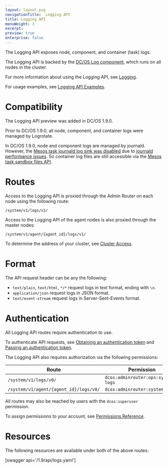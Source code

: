 ```yaml
---
layout: layout.pug
navigationTitle:  Logging API
title: Logging API
menuWeight: 3
excerpt:
preview: true
enterprise: false
---
```


The Logging API exposes node, component, and container (task) logs.

The Logging API is backed by the [DC/OS Log component](/mesosphere/dcos/1.9/overview/architecture/components/#dcos-log), which runs on all nodes in the cluster.

For more information about using the Logging API, see [Logging](/mesosphere/dcos/1.9/monitoring/logging/).

For usage examples, see [Logging API Examples](/mesosphere/dcos/1.9/monitoring/logging/logging-api-examples/).


# Compatibility

The Logging API preview was added in DC/OS 1.9.0.

Prior to DC/OS 1.9.0, all node, component, and container logs were managed by Logrotate.

In DC/OS 1.9.0, node and component logs are managed by journald. However, the [Mesos task journald log sink was disabled](https://github.com/dcos/dcos/pull/1269) due to [journald performance issues](https://github.com/systemd/systemd/issues/5102). So container log files are still accessible via the [Mesos task sandbox files API](http://mesos.apache.org/documentation/latest/sandbox/).


# Routes

Access to the Logging API is proxied through the Admin Router on each node using the following route:

```
/system/v1/logs/v1/
```

Access to the Logging API of the agent nodes is also proxied through the master nodes:

```
/system/v1/agent/{agent_id}/logs/v1/
```

To determine the address of your cluster, see [Cluster Access](/mesosphere/dcos/1.9/api/access/).


# Format

The API request header can be any the following:

- `text/plain`, `text/html`, `*/*` request logs in text format, ending with `\n`.
- `application/json` request logs in JSON format.
- `text/event-stream` request logs in Server-Sent-Events format.


# Authentication

All Logging API routes require authentication to use.

To authenticate API requests, see [Obtaining an authentication token](/mesosphere/dcos/1.9/security/ent/iam-api/#obtaining-an-authentication-token) and [Passing an authentication token](/mesosphere/dcos/1.9/security/ent/iam-api/#passing-an-authentication-token).

The Logging API also requires authorization via the following permissions:

| Route | Permission |
|-------|----------|
| `/system/v1/logs/v0/` | `dcos:adminrouter:ops:system-logs` |
| `/system/v1/agent/{agent_id}/logs/v0/` | `dcos:adminrouter:system:agent` |

All routes may also be reached by users with the `dcos:superuser` permission.

To assign permissions to your account, see [Permissions Reference](/mesosphere/dcos/1.9/security/ent/perms-reference/).


# Resources

The following resources are available under both of the above routes:

[swagger api='/1.9/api/logs.yaml']
